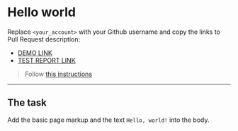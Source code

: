 # Hello world
Replace `<your_account>` with your Github username and copy the links to Pull Request description:
- [DEMO LINK](https://LeoSpartaDeV.github.io/layout_hello-world/)
- [TEST REPORT LINK](LeoSpartaDeV.github.io/layout_hello-world/report/html_report/)

> Follow [this instructions](https://mate-academy.github.io/layout_task-guideline/#how-to-solve-the-layout-tasks-on-github)
___

## The task
Add the basic page markup and the text `Hello, world!` into the body.
